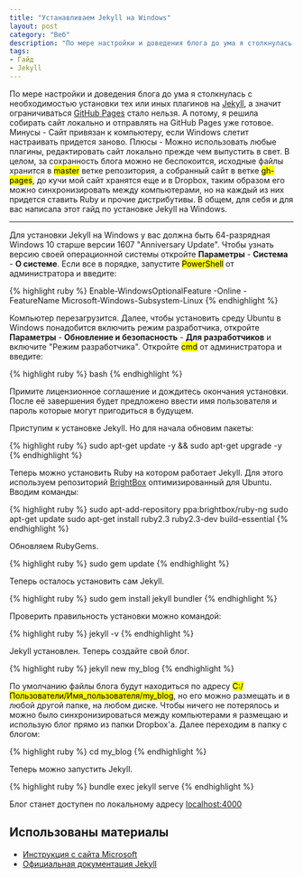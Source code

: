 ```yaml
---
title: "Устанавливаем Jekyll на Windows"
layout: post
category: "Веб"
description: "По мере настройки и доведения блога до ума я столкнулась с необходимостью установки тех или иных плагинов на Jekyll, а значит ограничиваться GitHub Pages стало нельзя. А потому, я решила собирать сайт локально и отправлять на GitHub Pages уже готовое. Минусы - Сайт привязан к компьютеру, если Windows слетит настраивать придется заново. Плюсы - Можно использовать любые плагины, редактировать сайт локально прежде чем выпустить в свет. В целом, за сохранность блога можно не беспокоится, исходные файлы хранится в <mark>master</mark> ветке репозитория, а собранный сайт в ветке <mark>gh-pages</mark>, до кучи мой сайт хранятся еще и в Dropbox, таким образом его можно синхронизировать между компьютерами, но на каждый из них придется ставить Ruby и прочие дистрибутивы.  В общем, для себя и для вас написала этот гайд по установке Jekyll на Windows."
tags:
- Гайд
- Jekyll
---
```


По мере настройки и доведения блога до ума я столкнулась с необходимостью установки тех или иных плагинов на [Jekyll](http://jekyllrb.com/), а значит ограничиваться [GitHub Pages](https://pages.github.com/) стало нельзя. А потому, я решила собирать сайт локально и отправлять на GitHub Pages уже готовое. Минусы - Сайт привязан к компьютеру, если Windows слетит настраивать придется заново. Плюсы - Можно использовать любые плагины, редактировать сайт локально прежде чем выпустить в свет. В целом, за сохранность блога можно не беспокоится, исходные файлы хранится в <mark>master</mark> ветке репозитория, а собранный сайт в ветке <mark>gh-pages</mark>, до кучи мой сайт хранятся еще и в Dropbox, таким образом его можно синхронизировать между компьютерами, но на каждый из них придется ставить Ruby и прочие дистрибутивы.  В общем, для себя и для вас написала этот гайд по установке Jekyll на Windows.

<hr>

Для установки Jekyll на Windows у вас должна быть 64-разрядная Windows 10 старше версии 1607 "Anniversary Update". Чтобы узнать версию своей операционной системы откройте **Параметры** - **Система** - **О системе**. Если все в порядке, запустите <mark>PowerShell</mark> от администратора и введите:

{% highlight ruby %}
Enable-WindowsOptionalFeature -Online -FeatureName Microsoft-Windows-Subsystem-Linux
{% endhighlight %}

Компьютер перезагрузится. Далее, чтобы установить среду Ubuntu в Windows понадобится включить режим разработчика, откройте **Параметры** - **Обновление и безопасность** - **Для разработчиков** и включите "Режим разработчика". Откройте <mark>cmd</mark> от администратора и введите:

{% highlight ruby %}
bash
{% endhighlight %}

Примите лицензионное соглашение и дождитесь окончания установки. После её завершения будет предложено ввести имя пользователя и пароль которые могут пригодиться в будущем.

Приступим к установке Jekyll. Но для начала обновим пакеты:

{% highlight ruby %}
sudo apt-get update -y && sudo apt-get upgrade -y
{% endhighlight %}

Теперь можно установить Ruby на котором работает Jekyll. Для этого используем репозиторий [BrightBox](https://www.brightbox.com/docs/ruby/ubuntu/) оптимизированный для Ubuntu. Вводим команды:

{% highlight ruby %}
sudo apt-add-repository ppa:brightbox/ruby-ng
sudo apt-get update
sudo apt-get install ruby2.3 ruby2.3-dev build-essential
{% endhighlight %}

Обновляем RubyGems.

{% highlight ruby %}
sudo gem update
{% endhighlight %}

Теперь осталось установить сам Jekyll.

{% highlight ruby %}
sudo gem install jekyll bundler
{% endhighlight %}

Проверить правильность установки можно командой:

{% highlight ruby %}
jekyll -v
{% endhighlight %}

Jekyll установлен. Теперь создайте свой блог.

{% highlight ruby %}
jekyll new my_blog
{% endhighlight %}

По умолчанию файлы блога  будут находиться по адресу <mark>C:/Пользователи/Имя_пользователя/my_blog</mark>, но его можно размещать и в любой другой папке, на любом диске. Чтобы ничего не потерялось и можно было синхронизироваться между компьютерами я размещаю и использую блог прямо из папки Dropbox'a. Далее переходим в папку с блогом:

{% highlight ruby %}
cd my_blog
{% endhighlight %}

Теперь можно запустить Jekyll.

{% highlight ruby %}
bundle exec jekyll serve
{% endhighlight %}

Блог станет доступен по локальному адресу [localhost:4000](http://localhost:4000)

## Использованы материалы

* [Инструкция с сайта Microsoft](https://msdn.microsoft.com/en-us/commandline/wsl/install_guide#for-anniversary-update-and-creators-update-install-using-lxrun)
* [Официальная документация Jekyll](https://jekyllrb.com/docs/windows/)